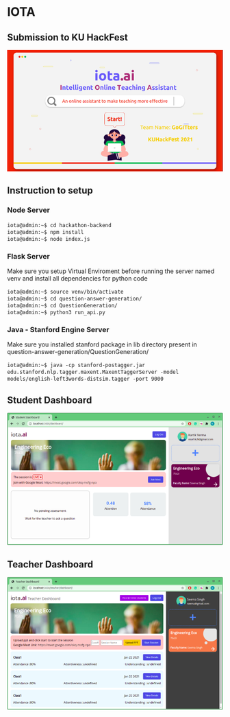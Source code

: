# IOTA 

## Submission to KU HackFest
![Screenshot](s1.png)

## Instruction to setup

### Node Server

```console
iota@admin:~$ cd hackathon-backend
iota@admin:~$ npm install
iota@admin:~$ node index.js
```

### Flask Server

Make sure you setup Virtual Enviroment before running the server named venv and install all dependencies for python code

```console
iota@admin:~$ source venv/bin/activate
iota@admin:~$ cd question-answer-generation/
iota@admin:~$ cd QuestionGeneration/
iota@admin:~$ python3 run_api.py 
```
### Java - Stanford Engine Server

Make sure you installed stanford package in lib directory present in question-answer-generation/QuestionGeneration/

```console
iota@admin:~$ java -cp stanford-postagger.jar edu.stanford.nlp.tagger.maxent.MaxentTaggerServer -model models/english-left3words-distsim.tagger -port 9000

```


## Student Dashboard
![Screenshot](s2.png)

## Teacher Dashboard
![Screenshot](s3.png)

